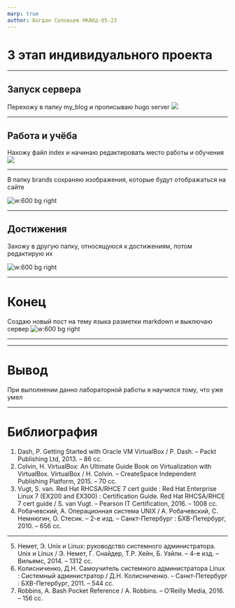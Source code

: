 ```yaml
---
marp: true
author: Богдан Соловьев НКАбд-05-23
---
```


# 3 этап индивидуального проекта

---
## Запуск сервера

Перехожу в папку my_blog и прописываю hugo server
![](./image/1.png)

---

## Работа и учёба

Нахожу файл index и начинаю редактировать место работы и обучения
![](./image/2.png)

---

В папку brands сохраняю изображения, которые будут отображаться на сайте

![w:600 bg right](./image/3.png)

---

## Достижения
Захожу в другую папку, относящуюся к достижениям, потом редактирую их

![w:600 bg right](./image/4.png)

---

# Конец

Создаю новый пост на тему языка разметки markdown и выключаю сервер
![w:600 bg right](./image/8.png)

---



---

# Вывод

При выполнении данно лабораторной работы я научился тому, что уже умел

---

# Библиография

1. Dash, P. Getting Started with Oracle VM VirtualBox / P. Dash. – Packt Publishing Ltd, 2013. – 86 сс.
2. Colvin, H. VirtualBox: An Ultimate Guide Book on Virtualization with VirtualBox. VirtualBox / H. Colvin. – CreateSpace Independent Publishing Platform, 2015. – 70 сс.
3. Vugt, S. van. Red Hat RHCSA/RHCE 7 cert guide : Red Hat Enterprise Linux 7 (EX200 and EX300) : Certification Guide. Red Hat RHCSA/RHCE 7 cert guide / S. van Vugt. – Pearson IT Certification, 2016. – 1008 сс.
4. Робачевский, А. Операционная система UNIX / А. Робачевский, С. Немнюгин, О. Стесик. – 2-е изд. – Санкт-Петербург : БХВ-Петербург, 2010. – 656 сс.
---
5. Немет, Э. Unix и Linux: руководство системного администратора. Unix и Linux / Э. Немет, Г. Снайдер, Т.Р. Хейн, Б. Уэйли. – 4-е изд. – Вильямс, 2014. – 1312 сс.
6. Колисниченко, Д.Н. Самоучитель системного администратора Linux : Системный администратор / Д.Н. Колисниченко. – Санкт-Петербург : БХВ-Петербург, 2011. – 544 сс.
7. Robbins, A. Bash Pocket Reference / A. Robbins. – O’Reilly Media, 2016. – 156 сс.


